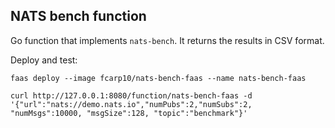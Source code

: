 
## NATS bench function

Go function that implements `nats-bench`. It returns the results in CSV format. 

Deploy and test:

```shell
faas deploy --image fcarp10/nats-bench-faas --name nats-bench-faas

curl http://127.0.0.1:8080/function/nats-bench-faas -d '{"url":"nats://demo.nats.io","numPubs":2,"numSubs":2, "numMsgs":10000, "msgSize":128, "topic":"benchmark"}'
```

